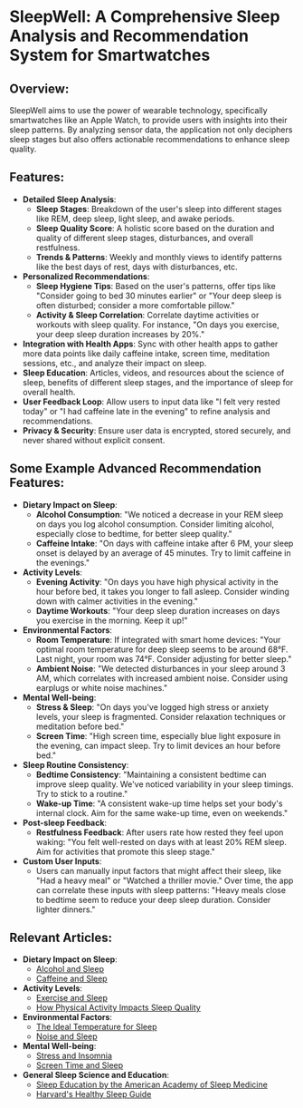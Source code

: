 # SleepWell: A Comprehensive Sleep Analysis and Recommendation System for Smartwatches

## Overview:
SleepWell aims to use the power of wearable technology, specifically smartwatches like an Apple Watch, to provide users with insights into their sleep patterns. By analyzing sensor data, the application not only deciphers sleep stages but also offers actionable recommendations to enhance sleep quality.

## Features:

- **Detailed Sleep Analysis**:
    - **Sleep Stages**: Breakdown of the user's sleep into different stages like REM, deep sleep, light sleep, and awake periods.
    - **Sleep Quality Score**: A holistic score based on the duration and quality of different sleep stages, disturbances, and overall restfulness.
    - **Trends & Patterns**: Weekly and monthly views to identify patterns like the best days of rest, days with disturbances, etc.
- **Personalized Recommendations**:
    - **Sleep Hygiene Tips**: Based on the user's patterns, offer tips like "Consider going to bed 30 minutes earlier" or "Your deep sleep is often disturbed; consider a more comfortable pillow."
    - **Activity & Sleep Correlation**: Correlate daytime activities or workouts with sleep quality. For instance, "On days you exercise, your deep sleep duration increases by 20%."
- **Integration with Health Apps**: Sync with other health apps to gather more data points like daily caffeine intake, screen time, meditation sessions, etc., and analyze their impact on sleep.
- **Sleep Education**: Articles, videos, and resources about the science of sleep, benefits of different sleep stages, and the importance of sleep for overall health.
- **User Feedback Loop**: Allow users to input data like "I felt very rested today" or "I had caffeine late in the evening" to refine analysis and recommendations.
- **Privacy & Security**: Ensure user data is encrypted, stored securely, and never shared without explicit consent.

## Some Example Advanced Recommendation Features:

- **Dietary Impact on Sleep**:
    - **Alcohol Consumption**: "We noticed a decrease in your REM sleep on days you log alcohol consumption. Consider limiting alcohol, especially close to bedtime, for better sleep quality."
    - **Caffeine Intake**: "On days with caffeine intake after 6 PM, your sleep onset is delayed by an average of 45 minutes. Try to limit caffeine in the evenings."
- **Activity Levels**:
    - **Evening Activity**: "On days you have high physical activity in the hour before bed, it takes you longer to fall asleep. Consider winding down with calmer activities in the evening."
    - **Daytime Workouts**: "Your deep sleep duration increases on days you exercise in the morning. Keep it up!"
- **Environmental Factors**:
    - **Room Temperature**: If integrated with smart home devices: "Your optimal room temperature for deep sleep seems to be around 68°F. Last night, your room was 74°F. Consider adjusting for better sleep."
    - **Ambient Noise**: "We detected disturbances in your sleep around 3 AM, which correlates with increased ambient noise. Consider using earplugs or white noise machines."
- **Mental Well-being**:
    - **Stress & Sleep**: "On days you've logged high stress or anxiety levels, your sleep is fragmented. Consider relaxation techniques or meditation before bed."
    - **Screen Time**: "High screen time, especially blue light exposure in the evening, can impact sleep. Try to limit devices an hour before bed."
- **Sleep Routine Consistency**:
    - **Bedtime Consistency**: "Maintaining a consistent bedtime can improve sleep quality. We've noticed variability in your sleep timings. Try to stick to a routine."
    - **Wake-up Time**: "A consistent wake-up time helps set your body's internal clock. Aim for the same wake-up time, even on weekends."
- **Post-sleep Feedback**:
    - **Restfulness Feedback**: After users rate how rested they feel upon waking: "You felt well-rested on days with at least 20% REM sleep. Aim for activities that promote this sleep stage."
- **Custom User Inputs**:
    - Users can manually input factors that might affect their sleep, like "Had a heavy meal" or "Watched a thriller movie." Over time, the app can correlate these inputs with sleep patterns: "Heavy meals close to bedtime seem to reduce your deep sleep duration. Consider lighter dinners."

## Relevant Articles:

- **Dietary Impact on Sleep**:
    - [Alcohol and Sleep](https://www.sleepfoundation.org/nutrition/alcohol-and-sleep)
    - [Caffeine and Sleep](https://www.sleepfoundation.org/nutrition/caffeine-and-sleep)
- **Activity Levels**:
    - [Exercise and Sleep](https://www.sleepfoundation.org/physical-activity/exercise-and-sleep)
    - [How Physical Activity Impacts Sleep Quality](https://www.hopkinsmedicine.org/health/wellness-and-prevention/exercising-for-better-sleep)
- **Environmental Factors**:
    - [The Ideal Temperature for Sleep](https://www.sleepfoundation.org/bedroom-environment/temperature)
    - [Noise and Sleep](https://www.sleepfoundation.org/bedroom-environment/noise)
- **Mental Well-being**:
    - [Stress and Insomnia](https://www.sleepfoundation.org/insomnia/stress-and-insomnia)
    - [Screen Time and Sleep](https://www.sleepfoundation.org/teens-and-sleep/screen-time-and-insomnia-for-teens)
- **General Sleep Science and Education**:
    - [Sleep Education by the American Academy of Sleep Medicine](http://sleepeducation.org/)
    - [Harvard's Healthy Sleep Guide](https://sleep.hms.harvard.edu/education-training/public-education/sleep-and-health-education-program/sleep-health-education-48)
